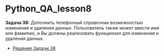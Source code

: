 # Python_QA_lesson8

**Задача 38:** Дополнить телефонный справочник возможностью изменения и удаления данных. Пользователь также может ввести имя или фамилию, и Вы должны реализовать функционал для изменения и удаления данных.
  
  * [Решение Задачи 38](https://github.com/RadmirSh/Python_QA_lesson8/blob/main/Task38_2.py)